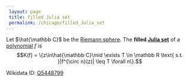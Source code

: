 ```yaml
---
 layout: page
 title: filled Julia set
 permalink: /chicago/filled_Julia_set
---
```

Let $\hat{\mathbb C}$ be the [Riemann sphere](https://defsmath.github.io/DefsMath/Riemann_sphere). The **filled [Julia set](https://defsmath.github.io/DefsMath/Julia_set)** of a [polynomial](https://defsmath.github.io/DefsMath/polynomial) $f$ is $$K(f) = \{z\in\hat{\mathbb C}\mid \exists T \in \mathbb R \text{ s.t. }|f^{\circ n}(z)| \leq T \forall n\}.$$

Wikidata ID: [Q5448799](https://www.wikidata.org/wiki/Q5448799)